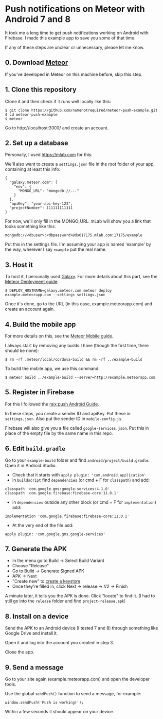 # Push notifications on Meteor with Android 7 and 8

It took me a long time to get push notifications working on Android with Firebase. I made this example app to save you some of that time.

If any of these steps are unclear or unnecessary, please let me know.

## 0. Download [Meteor](https://www.meteor.com/)

If you've developed in Meteor on this machine before, skip this step.

## 1. Clone this repository

Clone it and then check if it runs well locally like this:

```
$ git clone https://github.com/namenotrequired/meteor-push-example.git
$ cd meteor-push-example
$ meteor
```

Go to http://localhost:3000/ and create an account.

## 2. Set up a database

Personally, I used https://mlab.com for this.

We'll also want to create a `settings.json` file in the root folder of your app, containing at least this info:

```
{
  "galaxy.meteor.com": {
    "env": {
      "MONGO_URL": "mongodb://..."
    }
  },
  "apiKey": "your-api-key-123",
  "projectNumber": 111111111111
}

```

For now, we'll only fill in the MONGO_URL. mLab will show you a link that looks something like this:

```
mongodb://<dbuser>:<dbpassword>@ds017175.mlab.com:17175/example
```

Put this in the settings file. I'm assuming your app is named 'example' by the way, wherever I say `example` put the real name.

## 3. Host it

To host it, I personally used [Galaxy](https://www.meteor.com/hosting). For more details about this part, see the [Meteor Deployment guide](https://guide.meteor.com/deployment.html#galaxy).


```
$ DEPLOY_HOSTNAME=galaxy.meteor.com meteor deploy example.meteorapp.com --settings settings.json
```

Once it's done, go to the URL (in this case, example.meteorapp.com) and create an account again.

## 4. Build the mobile app

For more details on this, see the [Meteor Mobile guide](https://guide.meteor.com/mobile.html).

I always start by removing any builds I have (though the first time, there should be none):

```
$ rm -rf .meteor/local/cordova-build && rm -rf ../example-build
```

To build the mobile app, we use this command:

```
$ meteor build ../example-build --server=http://example.meteorapp.com
```

## 5. Register in Firebase

For this I followed the [raix:push Android Guide](https://github.com/raix/push/blob/master/docs/ANDROID.md).

In these steps, you create a sender ID and apiKey. Put these in `settings.json`. Also put the sender ID in `mobile-config.js`.

Firebase will also give you a file called `google-services.json`. Put this in place of the empty file by the same name in this repo.

## 6. Edit `build.gradle`

Go to your `example-build` folder and find `android/project/build.gradle`. Open it in Android Studio.

- Check that it starts with `apply plugin: 'com.android.application'`
- in `buildscript` find `dependencies` (or cmd + F for `classpath`) and add:
```
classpath 'com.google.gms:google-services:4.1.0'
classpath 'com.google.firebase:firebase-core:11.0.1'
```
- in `dependencies` outside any other block (or cmd + F for `implementation`) add:
```
implementation 'com.google.firebase:firebase-core:11.0.1'
```
- At the very end of the file add:
```
apply plugin: 'com.google.gms.google-services'
```

## 7. Generate the APK

- In the menu go to Build -> Select Build Variant
- Choose "Release"
- Go to Build -> Generate Signed APK
- APK -> Next
- "Create new" to [create a keystore](https://developer.android.com/studio/publish/app-signing#generate-key)
- Once they're filled in, click Next -> release -> V2 -> Finish

A minute later, it tells you the APK is done. Click "locate" to find it. (I had to still go into the `release` folder and find `project-release.apk`)

## 8. Install on a device

Send the APK to an Android device (I tested 7 and 8) through something like Google Drive and install it.

Open it and log into the account you created in step 3.

Close the app.

## 9. Send a message

Go to your site again (example.meteorapp.com) and open the developer tools.

Use the global `sendPush()` function to send a message, for example:

```
window.sendPush('Push is working!');
```

Within a few seconds it should appear on your device.




